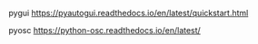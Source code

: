 pygui
https://pyautogui.readthedocs.io/en/latest/quickstart.html

pyosc
https://python-osc.readthedocs.io/en/latest/

